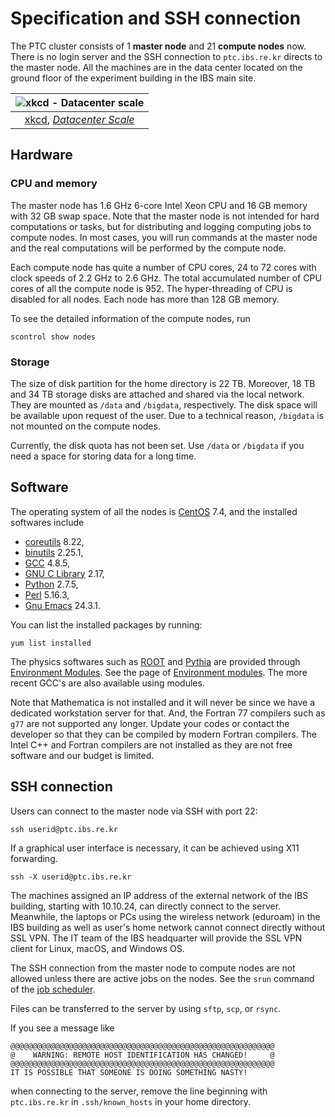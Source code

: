 # Specification and SSH connection

The PTC cluster consists of 1 **master node** and 21 **compute nodes** now. There is no login server and the SSH connection to `ptc.ibs.re.kr` directs to the master node. All the machines are in the data center located on the ground floor of the experiment building in the IBS main site.

| ![xkcd - Datacenter scale](https://imgs.xkcd.com/comics/datacenter_scale.png) |
| :--: |
| [xkcd](https://xkcd.com/), [*Datacenter Scale*](https://xkcd.com/1737/) |

## Hardware

### CPU and memory

The master node has 1.6 GHz 6-core Intel Xeon CPU and 16 GB memory with 32 GB swap space. Note that the master node is not intended for hard computations or tasks, but for distributing and logging computing jobs to compute nodes. In most cases, you will run commands at the master node and the real computations will be performed by the compute node.

Each compute node has quite a number of CPU cores, 24 to 72 cores with clock speeds of 2.2 GHz to 2.6 GHz. The total accumulated number of CPU cores of all the compute node is 952. The hyper-threading of CPU is disabled for all nodes. Each node has more than 128 GB memory.

To see the detailed information of the compute nodes, run

``` no-highlight
scontrol show nodes
```

### Storage

The size of disk partition for the home directory is 22 TB. Moreover, 18 TB and 34 TB storage disks are attached and shared via the local network. They are mounted as `/data` and `/bigdata`, respectively. The disk space will be available upon request of the user. Due to a technical reason, `/bigdata` is not mounted on the compute nodes.

Currently, the disk quota has not been set. Use `/data` or `/bigdata` if you need a space for storing data for a long time.

## Software

The operating system of all the nodes is [CentOS](https://www.centos.org/) 7.4, and the installed softwares include

* [coreutils](https://www.gnu.org/software/coreutils/coreutils.html) 8.22,
* [binutils](http://sources.redhat.com/binutils) 2.25.1,
* [GCC](https://gcc.gnu.org/) 4.8.5,
* [GNU C Library](https://www.gnu.org/software/libc/) 2.17,
* [Python](http://python.org/) 2.7.5,
* [Perl](http://www.perl.org/) 5.16.3,
* [Gnu Emacs](https://www.gnu.org/software/emacs/) 24.3.1.

You can list the installed packages by running:

``` no-highlight
yum list installed
```

The physics softwares such as [ROOT](http://root.cern.ch/) and [Pythia](http://home.thep.lu.se/Pythia/) are provided through [Environment Modules](http://modules.sourceforge.net/). See the page of [Environment modules](modules.md). The more recent GCC's are also available using modules.

Note that Mathematica is not installed and it will never be since we have a dedicated workstation server for that. And, the Fortran 77 compilers such as `g77` are not supported any longer. Update your codes or contact the developer so that they can be compiled by modern Fortran compilers. The Intel C++ and Fortran compilers are not installed as they are not free software and our budget is limited.

## SSH connection

Users can connect to the master node via SSH with port 22:

``` no-highlight
ssh userid@ptc.ibs.re.kr
```

If a graphical user interface is necessary, it can be achieved using X11 forwarding.

``` no-highlight
ssh -X userid@ptc.ibs.re.kr
```

The machines assigned an IP address of the external network of the IBS building, starting with 10.10.24, can directly connect to the server. Meanwhile, the laptops or PCs using the wireless network (eduroam) in the IBS building as well as user's home network cannot connect directly without SSL VPN. The IT team of the IBS headquarter will provide the SSL VPN client for Linux, macOS, and Windows OS.

The SSH connection from the master node to compute nodes are not allowed unless there are active jobs on the nodes. See the `srun` command of the [job scheduler](job-scheduler.md).

Files can be transferred to the server by using `sftp`, `scp`, or `rsync`.

If you see a message like

``` no-highlight
@@@@@@@@@@@@@@@@@@@@@@@@@@@@@@@@@@@@@@@@@@@@@@@@@@@@@@@@@@@
@    WARNING: REMOTE HOST IDENTIFICATION HAS CHANGED!     @
@@@@@@@@@@@@@@@@@@@@@@@@@@@@@@@@@@@@@@@@@@@@@@@@@@@@@@@@@@@
IT IS POSSIBLE THAT SOMEONE IS DOING SOMETHING NASTY!
```

when connecting to the server, remove the line beginning with `ptc.ibs.re.kr` in `.ssh/known_hosts` in your home directory.
